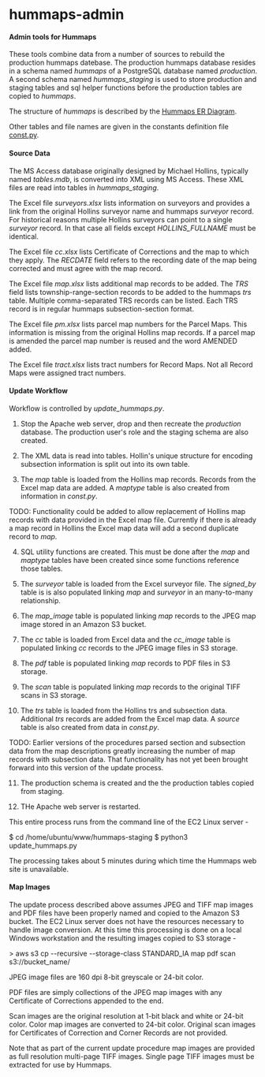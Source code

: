 # hummaps-admin 

#### Admin tools for Hummaps

These tools combine data from a number of sources to rebuild 
the production hummaps datebase.
The production hummaps database resides in a schema named *hummaps* 
of a PostgreSQL database named *production*.
A second schema named *hummaps_staging* is used to store production 
and staging tables and sql helper functions before the production 
tables are copied to *hummaps*.

The structure of *hummaps* is described by the 
[Hummaps ER Diagram](https://github.com/chasmack/hummaps-admin/blob/master/docs/hummaps_ER.pdf).

Other tables and file names are given in the constants definition file
[const.py](https://github.com/chasmack/hummaps-admin/blob/master/const.py).

#### Source Data

The MS Access database originally designed by Michael Hollins,
typically named *tables.mdb*, is converted into XML using MS Access.
These XML files are read into tables in *hummaps_staging*.

The Excel file *surveyors.xlsx* lists information on surveyors and provides
a link from the original Hollins surveyor name and hummaps *surveyor* record.
For historical reasons multiple Hollins surveyors can point to a 
single *surveyor* record. 
In that case all fields except *HOLLINS_FULLNAME* must be identical.

The Excel file *cc.xlsx* lists Certificate of Corrections and the map
to which they apply. The *RECDATE* field refers to the recording date
of the map being corrected and must agree with the map record.

The Excel file *map.xlsx* lists additional map records to be added.
The *TRS* field lists township-range-section records to be added to the
hummaps *trs* table. Multiple comma-separated TRS records can be listed.
Each TRS record is in regular hummaps subsection-section format.

The Excel file *pm.xlsx* lists parcel map numbers for the Parcel Maps.
This information is missing from the original Hollins map records.
If a parcel map is amended the parcel map number is reused and the
word AMENDED added.

The Excel file *tract.xlsx* lists tract numbers for Record Maps.
Not all Record Maps were assigned tract numbers.

#### Update Workflow

Workflow is controlled by *update_hummaps.py*.

1. Stop the Apache web server, drop and then recreate the *production* database.
The production user's role and the staging schema are also created.

2. The XML data is read into tables. Hollin's unique structure for encoding
subsection information is split out into its own table.

3. The *map* table is loaded from the Hollins map records.
Records from the Excel map data are added. A *maptype* table is also
created from information in *const.py*.

TODO: Functionality could be added to allow replacement of Hollins map
records with data provided in the Excel map file. Currently if there is
already a map record in Hollins the Excel map data will add a second duplicate
record to *map*. 

4. SQL utility functions are created. This must be done after the *map* and *maptype*
tables have been created since some functions reference those tables.

5. The *surveyor* table is loaded from the Excel surveyor file.
The *signed_by* table is is also populated linking *map* and *surveyor*
in an many-to-many relationship.

6. The *map_image* table is populated linking *map* records to the 
JPEG map image stored in an Amazon S3 bucket.

7. The *cc* table is loaded from Excel data and the *cc_image* table
is populated linking *cc* records to the JPEG image files in S3 storage.

8. The *pdf* table is populated linking *map* records to PDF files in S3 storage.

9. The *scan* table is populated linking *map* records to the original TIFF scans
in S3 storage.

10. The *trs* table is loaded from the Hollins trs and subsection data. 
Additional *trs* records are added from the Excel map data. 
A *source* table is also created from data in *const.py*. 

TODO: Earlier versions of the procedures parsed section and subsection data from the
map descriptions greatly increasing the number of map records with subsection data.
That functionality has not yet been brought forward into this version of the update process.

11. The production schema is created and the the production tables copied from staging.

12. THe Apache web server is restarted. 

This entire process runs from the command line of the EC2 Linux server -

$ cd /home/ubuntu/www/hummaps-staging
$ python3 update_hummaps.py

The processing takes about 5 minutes during which time the Hummaps web site is unavailable.

#### Map Images

The update process described above assumes JPEG and TIFF map images and PDF files 
have been properly named and copied to the Amazon S3 bucket. The EC2 Linux server
does not have the resources necessary to handle image conversion. At this time 
this processing is done on a local Windows workstation and the resulting images
copied to S3 storage -

\> aws s3 cp --recursive --storage-class STANDARD_IA map pdf scan s3://bucket_name/

JPEG image files are 160 dpi 8-bit greyscale or 24-bit color.

PDF files are simply collections of the JPEG map images with any 
Certificate of Corrections appended to the end.

Scan images are the original resolution at 1-bit black and white or
24-bit color. Color map images are converted to 24-bit color. 
Original scan images for Certificates of Correction and Corner Records 
are not provided. 

Note that as part of the current update procedure map images are
provided as full resolution multi-page TIFF images. Single page 
TIFF images must be extracted for use by Hummaps.

